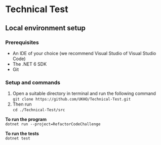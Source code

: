 # Technical Test

## Local environment setup

### Prerequisites
- An IDE of your choice (we recommend Visual Studio of Visual Studio Code)
- The .NET 6 SDK
- Git

### Setup and commands
1. Open a suitable directory in terminal and run the following command  
    `git clone https://github.com/UKHO/Technical-Test.git`
1. Then run  
    `cd ./Technical-Test/src`

**To run the program**  
`dotnet run --project=RefactorCodeChallenge`

**To run the tests**  
`dotnet test`